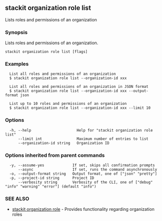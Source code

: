 ## stackit organization role list

Lists roles and permissions of an organization

### Synopsis

Lists roles and permissions of an organization.

```
stackit organization role list [flags]
```

### Examples

```
  List all roles and permissions of an organization
  $ stackit organization role list --organization-id xxx

  List all roles and permissions of an organization in JSON format
  $ stackit organization role list --organization-id xxx --output-format json

  List up to 10 roles and permissions of an organization
  $ stackit organization role list --organization-id xxx --limit 10
```

### Options

```
  -h, --help                     Help for "stackit organization role list"
      --limit int                Maximum number of entries to list
      --organization-id string   Organization ID
```

### Options inherited from parent commands

```
  -y, --assume-yes             If set, skips all confirmation prompts
      --async                  If set, runs the command asynchronously
  -o, --output-format string   Output format, one of ["json" "pretty"]
  -p, --project-id string      Project ID
      --verbosity string       Verbosity of the CLI, one of ["debug" "info" "warning" "error"] (default "info")
```

### SEE ALSO

* [stackit organization role](./stackit_organization_role.md)	 - Provides functionality regarding organization roles

